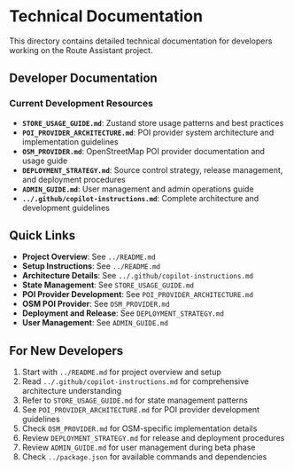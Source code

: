 # Technical Documentation

This directory contains detailed technical documentation for developers working on the Route Assistant project.

## Developer Documentation

### Current Development Resources
- **`STORE_USAGE_GUIDE.md`**: Zustand store usage patterns and best practices
- **`POI_PROVIDER_ARCHITECTURE.md`**: POI provider system architecture and implementation guidelines
- **`OSM_PROVIDER.md`**: OpenStreetMap POI provider documentation and usage guide
- **`DEPLOYMENT_STRATEGY.md`**: Source control strategy, release management, and deployment procedures
- **`ADMIN_GUIDE.md`**: User management and admin operations guide
- **`../.github/copilot-instructions.md`**: Complete architecture and development guidelines

## Quick Links

- **Project Overview**: See `../README.md`
- **Setup Instructions**: See `../README.md`
- **Architecture Details**: See `../.github/copilot-instructions.md`
- **State Management**: See `STORE_USAGE_GUIDE.md`
- **POI Provider Development**: See `POI_PROVIDER_ARCHITECTURE.md`
- **OSM POI Provider**: See `OSM_PROVIDER.md`
- **Deployment and Release**: See `DEPLOYMENT_STRATEGY.md`
- **User Management**: See `ADMIN_GUIDE.md`

## For New Developers

1. Start with `../README.md` for project overview and setup
2. Read `../.github/copilot-instructions.md` for comprehensive architecture understanding
3. Refer to `STORE_USAGE_GUIDE.md` for state management patterns
4. See `POI_PROVIDER_ARCHITECTURE.md` for POI provider development guidelines
5. Check `OSM_PROVIDER.md` for OSM-specific implementation details
6. Review `DEPLOYMENT_STRATEGY.md` for release and deployment procedures
7. Review `ADMIN_GUIDE.md` for user management during beta phase
8. Check `../package.json` for available commands and dependencies